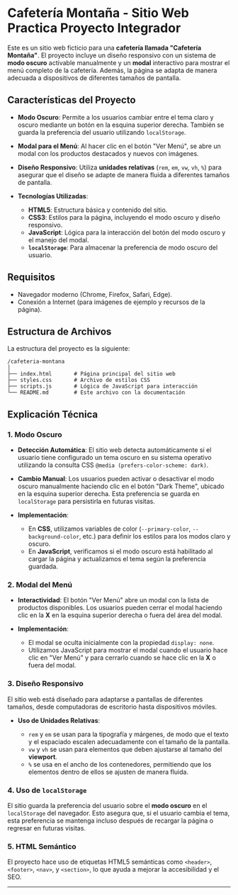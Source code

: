 # Cafetería Montaña - Sitio Web Practica Proyecto Integrador

Este es un sitio web ficticio para una **cafetería llamada "Cafetería Montaña"**. El proyecto incluye un diseño responsivo con un sistema de **modo oscuro** activable manualmente y un **modal** interactivo para mostrar el menú completo de la cafetería. Además, la página se adapta de manera adecuada a dispositivos de diferentes tamaños de pantalla.

## Características del Proyecto

* **Modo Oscuro**: Permite a los usuarios cambiar entre el tema claro y oscuro mediante un botón en la esquina superior derecha. También se guarda la preferencia del usuario utilizando `localStorage`.
* **Modal para el Menú**: Al hacer clic en el botón "Ver Menú", se abre un modal con los productos destacados y nuevos con imágenes.
* **Diseño Responsivo**: Utiliza **unidades relativas** (`rem`, `em`, `vw`, `vh`, `%`) para asegurar que el diseño se adapte de manera fluida a diferentes tamaños de pantalla.
* **Tecnologías Utilizadas**:

  * **HTML5**: Estructura básica y contenido del sitio.
  * **CSS3**: Estilos para la página, incluyendo el modo oscuro y diseño responsivo.
  * **JavaScript**: Lógica para la interacción del botón del modo oscuro y el manejo del modal.
  * **`localStorage`**: Para almacenar la preferencia de modo oscuro del usuario.

## Requisitos

* Navegador moderno (Chrome, Firefox, Safari, Edge).
* Conexión a Internet (para imágenes de ejemplo y recursos de la página).

## Estructura de Archivos

La estructura del proyecto es la siguiente:

```
/cafeteria-montana
│
├── index.html       # Página principal del sitio web
├── styles.css       # Archivo de estilos CSS
├── scripts.js       # Lógica de JavaScript para interacción
└── README.md        # Este archivo con la documentación
```

## Explicación Técnica

### 1. **Modo Oscuro**

* **Detección Automática**: El sitio web detecta automáticamente si el usuario tiene configurado un tema oscuro en su sistema operativo utilizando la consulta CSS `@media (prefers-color-scheme: dark)`.

* **Cambio Manual**: Los usuarios pueden activar o desactivar el modo oscuro manualmente haciendo clic en el botón "Dark Theme", ubicado en la esquina superior derecha. Esta preferencia se guarda en `localStorage` para persistirla en futuras visitas.

* **Implementación**:

  * En **CSS**, utilizamos variables de color (`--primary-color`, `--background-color`, etc.) para definir los estilos para los modos claro y oscuro.
  * En **JavaScript**, verificamos si el modo oscuro está habilitado al cargar la página y actualizamos el tema según la preferencia guardada.

### 2. **Modal del Menú**

* **Interactividad**: El botón "Ver Menú" abre un modal con la lista de productos disponibles. Los usuarios pueden cerrar el modal haciendo clic en la **X** en la esquina superior derecha o fuera del área del modal.

* **Implementación**:

  * El modal se oculta inicialmente con la propiedad `display: none`.
  * Utilizamos JavaScript para mostrar el modal cuando el usuario hace clic en "Ver Menú" y para cerrarlo cuando se hace clic en la **X** o fuera del modal.

### 3. **Diseño Responsivo**

El sitio web está diseñado para adaptarse a pantallas de diferentes tamaños, desde computadoras de escritorio hasta dispositivos móviles.

* **Uso de Unidades Relativas**:

  * `rem` y `em` se usan para la tipografía y márgenes, de modo que el texto y el espaciado escalen adecuadamente con el tamaño de la pantalla.
  * `vw` y `vh` se usan para elementos que deben ajustarse al tamaño del **viewport**.
  * `%` se usa en el ancho de los contenedores, permitiendo que los elementos dentro de ellos se ajusten de manera fluida.

### 4. **Uso de `localStorage`**

El sitio guarda la preferencia del usuario sobre el **modo oscuro** en el `localStorage` del navegador. Esto asegura que, si el usuario cambia el tema, esta preferencia se mantenga incluso después de recargar la página o regresar en futuras visitas.

### 5. **HTML Semántico**

El proyecto hace uso de etiquetas HTML5 semánticas como `<header>`, `<footer>`, `<nav>`, y `<section>`, lo que ayuda a mejorar la accesibilidad y el SEO.

---

